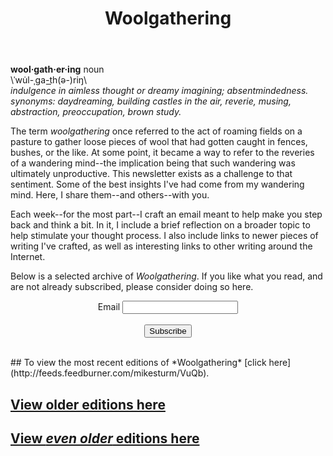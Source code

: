 ﻿---
layout: page
title: Woolgathering
permalink: /woolgathering/
order: 5
---
**wool·gath·er·ing** noun    
\ˈwu̇l-ˌga-t͟h(ə-)riŋ\  
*indulgence in aimless thought or dreamy imagining; absentmindedness.  
synonyms:	daydreaming, building castles in the air, reverie, musing, abstraction, preoccupation, brown study.*

The term *woolgathering* once referred to the act of roaming fields on a pasture to gather loose pieces of wool that had gotten caught in fences, bushes, or the like. At some point, it became a way to refer to the reveries of a wandering mind--the implication being that such wandering was ultimately unproductive. This newsletter exists as a challenge to that sentiment. Some of the best insights I've had come from my wandering mind. Here, I share them--and others--with you.

Each week--for the most part--I craft an email meant to help make you step back and think a bit. In it, I include a brief reflection on a broader topic to help stimulate your thought process. I also include links to newer pieces of writing I've crafted, as well as interesting links to other writing around the Internet.

Below is a selected archive of *Woolgathering*. If you like what you read, and are not already subscribed, please consider doing so here.
<br>
<form action="http://email.mikesturm.net/sendy/subscribe" method="POST" accept-charset="utf-8">
<div class="form-group" align="center">
	<label for="exampleInputEmail1">Email</label>
	<input type="email" name="email" id="email"/>
	</div>
<br/>
<div align="center">
	<input type="hidden" name="list" value="na833GQBpepzsQD1Wl3Gow"/>
	<input type="hidden" name="subform" value="yes"/>
	<button type="submit" class="btn btn-primary">Subscribe</button>
	</div>
</form>
<br>
## To view the most recent editions of *Woolgathering* [click here](http://feeds.feedburner.com/mikesturm/VuQb).

## [View older editions here](https://us11.campaign-archive.com/home/?u=90261a3476981959e9fb98a34&id=18e37d8762)

## [View *even older* editions here](https://tinyletter.com/mike_sturm/archive)
